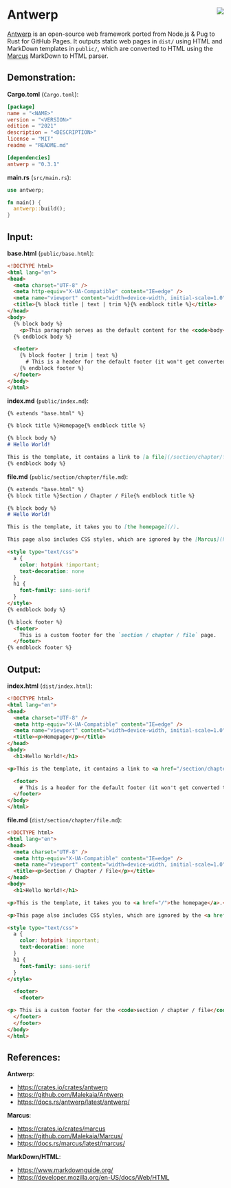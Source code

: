 # Antwerp <img align="right" src="https://github.com/Malekaia/Antwerp/actions/workflows/build.yaml/badge.svg">

[Antwerp](https://crates.io/crates/antwerp) is an open-source web framework ported from Node.js & Pug to Rust for GitHub Pages.
It outputs static web pages in `dist/` using HTML and MarkDown templates in `public/`, which are converted to HTML using the [Marcus](https://crates.io/crates/marcus) MarkDown to HTML parser.

## Demonstration:

**Cargo.toml** (`Cargo.toml`):
```toml
[package]
name = "<NAME>"
version = "<VERSION>"
edition = "2021"
description = "<DESCRIPTION>"
license = "MIT"
readme = "README.md"

[dependencies]
antwerp = "0.3.1"
```

**main.rs** (`src/main.rs`):

```rust
use antwerp;

fn main() {
  antwerp::build();
}
```


## Input:

**base.html** (`public/base.html`):

```html
<!DOCTYPE html>
<html lang="en">
<head>
  <meta charset="UTF-8" />
  <meta http-equiv="X-UA-Compatible" content="IE=edge" />
  <meta name="viewport" content="width=device-width, initial-scale=1.0" />
  <title>{% block title | text | trim %}{% endblock title %}</title>
</head>
<body>
  {% block body %}
    <p>This paragraph serves as the default content for the <code>body</code> block.</p>
  {% endblock body %}

  <footer>
    {% block footer | trim | text %}
      # This is a header for the default footer (it won't get converted to HTML).
    {% endblock footer %}
  </footer>
</body>
</html>
```

**index.md** (`public/index.md`):
```markdown
{% extends "base.html" %}

{% block title %}Homepage{% endblock title %}

{% block body %}
# Hello World!

This is the template, it contains a link to [a file](/section/chapter/file.html) in the first chapter of a random section and the default footer (below).
{% endblock body %}
```

**file.md** (`public/section/chapter/file.md`):
```markdown
{% extends "base.html" %}
{% block title %}Section / Chapter / File{% endblock title %}

{% block body %}
# Hello World!

This is the template, it takes you to [the homepage](/).

This page also includes CSS styles, which are ignored by the [Marcus](https://crates.io/crates/marcus) MarkDown to HTML converter.

<style type="text/css">
  a {
    color: hotpink !important;
    text-decoration: none
  }
  h1 {
    font-family: sans-serif
  }
</style>
{% endblock body %}

{% block footer %}
  <footer>
    This is a custom footer for the `section / chapter / file` page.
  </footer>
{% endblock footer %}
```


## Output:

**index.html** (`dist/index.html`):
```html
<!DOCTYPE html>
<html lang="en">
<head>
  <meta charset="UTF-8" />
  <meta http-equiv="X-UA-Compatible" content="IE=edge" />
  <meta name="viewport" content="width=device-width, initial-scale=1.0" />
  <title><p>Homepage</p></title>
</head>
<body>
  <h1>Hello World!</h1>

<p>This is the template, it contains a link to <a href="/section/chapter/file.html">a file</a> in the first chapter of a random section and the default footer (below).</p>

  <footer>
    # This is a header for the default footer (it won't get converted to HTML).
  </footer>
</body>
</html>
```

**file.md** (`dist/section/chapter/file.md`):
```html
<!DOCTYPE html>
<html lang="en">
<head>
  <meta charset="UTF-8" />
  <meta http-equiv="X-UA-Compatible" content="IE=edge" />
  <meta name="viewport" content="width=device-width, initial-scale=1.0" />
  <title><p>Section / Chapter / File</p></title>
</head>
<body>
  <h1>Hello World!</h1>

<p>This is the template, it takes you to <a href="/">the homepage</a>.</p>

<p>This page also includes CSS styles, which are ignored by the <a href="https://crates.io/crates/marcus">Marcus</a> MarkDown to HTML converter.</p>

<style type="text/css">
  a {
    color: hotpink !important;
    text-decoration: none
  }
  h1 {
    font-family: sans-serif
  }
</style>

  <footer>
    <footer>

<p> This is a custom footer for the <code>section / chapter / file</code> page.</p>
  </footer>
  </footer>
</body>
</html>
```

## References:

**Antwerp**:
- <https://crates.io/crates/antwerp>
- <https://github.com/Malekaia/Antwerp>
- <https://docs.rs/antwerp/latest/antwerp/>

**Marcus**:
- <https://crates.io/crates/marcus>
- <https://github.com/Malekaia/Marcus/>
- <https://docs.rs/marcus/latest/marcus/>

**MarkDown/HTML**:
- <https://www.markdownguide.org/>
- <https://developer.mozilla.org/en-US/docs/Web/HTML>
